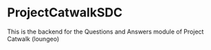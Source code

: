 # ProjectCatwalkSDC
This is the backend for the Questions and Answers module of Project Catwalk (loungeo)
